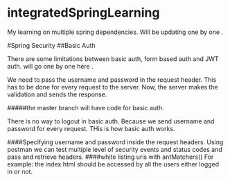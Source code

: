 # integratedSpringLearning
My learning on multiple spring dependencies.
Will be updating one by one .

#Spring Security
##Basic Auth

There are some limitations between basic auth, form based auth and JWT auth. will go one by one here . 

We need to pass the username and password in the request header.
This has to be done for every request to the server. Now, the server makes the validation and sends the response.

#####the master branch will have code for basic auth.

There is no way to logout in basic auth. Because we send username and password for every request. THis is how basic auth works.

####Specifying username and password inside the request headers.
Using postman we can test multiple level of security events and status codes and pass and retrieve headers.
####white listing uris with antMatchers()
For example: the index.html should be accessed by all the users either logged in or not.
